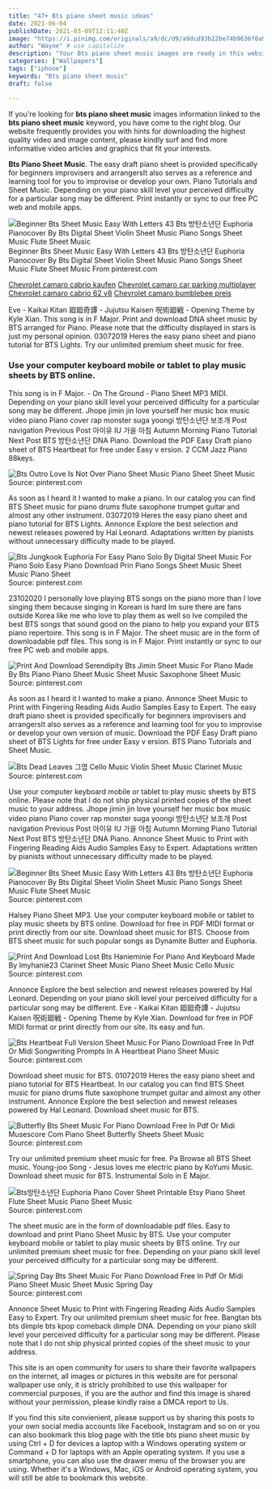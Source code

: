 ```yaml
---
title: "47+ Bts piano sheet music ideas"
date: 2021-06-04
publishDate: 2021-03-09T12:11:40Z
image: "https://i.pinimg.com/originals/a9/dc/d9/a9dcd93b22be74b9636f0a9cefde320e.png"
author: "Wayne" # use capitalize
description: "Your Bts piano sheet music images are ready in this website. Bts piano sheet music are a topic that is being searched for and liked by netizens today. You can Find and Download the Bts piano sheet music files here. Get all royalty-free photos."
categories: ["Wallpapers"]
tags: ["iphone"]
keywords: "Bts piano sheet music"
draft: false

---
```


If you're looking for **bts piano sheet music** images information linked to the **bts piano sheet music** keyword, you have come to the right  blog.  Our website frequently  provides you with  hints  for downloading  the highest  quality video and image  content, please kindly surf and find more informative video articles and graphics  that fit your interests.

**Bts Piano Sheet Music**. The easy draft piano sheet is provided specifically for beginners improvisers and arrangersIt also serves as a reference and learning tool for you to improvise or develop your own. Piano Tutorials and Sheet Music. Depending on your piano skill level your perceived difficulty for a particular song may be different. Print instantly or sync to our free PC web and mobile apps.

![Beginner Bts Sheet Music Easy With Letters 43 Bts 방탄소년단 Euphoria Pianocover By Bts Digital Sheet Violin Sheet Music Piano Songs Sheet Music Flute Sheet Music](https://i.pinimg.com/originals/11/07/5c/11075c83f419a2167ee22ae98540b400.png "Beginner Bts Sheet Music Easy With Letters 43 Bts 방탄소년단 Euphoria Pianocover By Bts Digital Sheet Violin Sheet Music Piano Songs Sheet Music Flute Sheet Music")
Beginner Bts Sheet Music Easy With Letters 43 Bts 방탄소년단 Euphoria Pianocover By Bts Digital Sheet Violin Sheet Music Piano Songs Sheet Music Flute Sheet Music From pinterest.com

[Chevrolet camaro cabrio kaufen](/chevrolet-camaro-cabrio-kaufen/)
[Chevrolet camaro car parking multiplayer](/chevrolet-camaro-car-parking-multiplayer/)
[Chevrolet camaro cabrio 62 v8](/chevrolet-camaro-cabrio-62-v8/)
[Chevrolet camaro bumblebee preis](/chevrolet-camaro-bumblebee-preis/)

Eve - Kaikai Kitan 廻廻奇譚 - Jujutsu Kaisen 呪術廻戦 - Opening Theme by Kyle Xian. This song is in F Major. Print and download DNA sheet music by BTS arranged for Piano. Please note that the difficulty displayed in stars is just my personal opinion. 03072019 Heres the easy piano sheet and piano tutorial for BTS Lights. Try our unlimited premium sheet music for free.

### Use your computer keyboard mobile or tablet to play music sheets by BTS online.

This song is in F Major. - On The Ground - Piano Sheet MP3 MIDI. Depending on your piano skill level your perceived difficulty for a particular song may be different. Jhope jimin jin love yourself her music box music video piano Piano cover rap monster suga yoongi 방탄소년단 보조개 Post navigation Previous Post 아이유 IU 가을 아침 Autumn Morning Piano Tutorial Next Post BTS 방탄소년단 DNA Piano. Download the PDF Easy Draft piano sheet of BTS Heartbeat for free under Easy v ersion. 2 CCM Jazz Piano 88keys.


![Bts Outro Love Is Not Over Piano Sheet Music Piano Sheet Sheet Music](https://i.pinimg.com/originals/10/7d/fc/107dfc6b4ab6196bc320753eb1fed0b6.png "Bts Outro Love Is Not Over Piano Sheet Music Piano Sheet Sheet Music")
Source: pinterest.com

As soon as I heard it I wanted to make a piano. In our catalog you can find BTS Sheet music for piano drums flute saxophone trumpet guitar and almost any other instrument. 03072019 Heres the easy piano sheet and piano tutorial for BTS Lights. Annonce Explore the best selection and newest releases powered by Hal Leonard. Adaptations written by pianists without unnecessary difficulty made to be played.

![Bts Jungkook Euphoria For Easy Piano Solo By Digital Sheet Music For Piano Solo Easy Piano Download Prin Piano Songs Sheet Music Sheet Music Piano Sheet](https://i.pinimg.com/originals/5e/7e/24/5e7e248e0b8cc786d27aa5e0c8d27315.png "Bts Jungkook Euphoria For Easy Piano Solo By Digital Sheet Music For Piano Solo Easy Piano Download Prin Piano Songs Sheet Music Sheet Music Piano Sheet")
Source: pinterest.com

23102020 I personally love playing BTS songs on the piano more than I love singing them because singing in Korean is hard Im sure there are fans outside Korea like me who love to play them as well so Ive compiled the best BTS songs that sound good on the piano to help you expand your BTS piano repertoire. This song is in F Major. The sheet music are in the form of downloadable pdf files. This song is in F Major. Print instantly or sync to our free PC web and mobile apps.

![Print And Download Serendipity Bts Jimin Sheet Music For Piano Made By Bts Piano Piano Sheet Music Sheet Music Saxophone Sheet Music](https://i.pinimg.com/originals/b6/a3/57/b6a357ec140876ffc0cfcb263e194a2e.jpg "Print And Download Serendipity Bts Jimin Sheet Music For Piano Made By Bts Piano Piano Sheet Music Sheet Music Saxophone Sheet Music")
Source: pinterest.com

As soon as I heard it I wanted to make a piano. Annonce Sheet Music to Print with Fingering Reading Aids Audio Samples Easy to Expert. The easy draft piano sheet is provided specifically for beginners improvisers and arrangersIt also serves as a reference and learning tool for you to improvise or develop your own version of music. Download the PDF Easy Draft piano sheet of BTS Lights for free under Easy v ersion. BTS Piano Tutorials and Sheet Music.

![Bts Dead Leaves 그엽 Cello Music Violin Sheet Music Clarinet Music](https://i.pinimg.com/originals/0a/60/49/0a6049812b2dd99fa8136aa827217f4a.png "Bts Dead Leaves 그엽 Cello Music Violin Sheet Music Clarinet Music")
Source: pinterest.com

Use your computer keyboard mobile or tablet to play music sheets by BTS online. Please note that I do not ship physical printed copies of the sheet music to your address. Jhope jimin jin love yourself her music box music video piano Piano cover rap monster suga yoongi 방탄소년단 보조개 Post navigation Previous Post 아이유 IU 가을 아침 Autumn Morning Piano Tutorial Next Post BTS 방탄소년단 DNA Piano. Annonce Sheet Music to Print with Fingering Reading Aids Audio Samples Easy to Expert. Adaptations written by pianists without unnecessary difficulty made to be played.

![Beginner Bts Sheet Music Easy With Letters 43 Bts 방탄소년단 Euphoria Pianocover By Bts Digital Sheet Violin Sheet Music Piano Songs Sheet Music Flute Sheet Music](https://i.pinimg.com/originals/11/07/5c/11075c83f419a2167ee22ae98540b400.png "Beginner Bts Sheet Music Easy With Letters 43 Bts 방탄소년단 Euphoria Pianocover By Bts Digital Sheet Violin Sheet Music Piano Songs Sheet Music Flute Sheet Music")
Source: pinterest.com

Halsey Piano Sheet MP3. Use your computer keyboard mobile or tablet to play music sheets by BTS online. Download for free in PDF MIDI format or print directly from our site. Download sheet music for BTS. Choose from BTS sheet music for such popular songs as Dynamite Butter and Euphoria.

![Print And Download Lost Bts Hanieminie For Piano And Keyboard Made By Imyhanie23 Clarinet Sheet Music Piano Sheet Music Cello Music](https://i.pinimg.com/originals/f5/1b/8e/f51b8ed8794cedd769a22e7bd3f65e3d.png "Print And Download Lost Bts Hanieminie For Piano And Keyboard Made By Imyhanie23 Clarinet Sheet Music Piano Sheet Music Cello Music")
Source: pinterest.com

Annonce Explore the best selection and newest releases powered by Hal Leonard. Depending on your piano skill level your perceived difficulty for a particular song may be different. Eve - Kaikai Kitan 廻廻奇譚 - Jujutsu Kaisen 呪術廻戦 - Opening Theme by Kyle Xian. Download for free in PDF MIDI format or print directly from our site. Its easy and fun.

![Bts Heartbeat Full Version Sheet Music For Piano Download Free In Pdf Or Midi Songwriting Prompts In A Heartbeat Piano Sheet Music](https://i.pinimg.com/originals/04/2b/00/042b009243df738714425615e6eb80fe.png "Bts Heartbeat Full Version Sheet Music For Piano Download Free In Pdf Or Midi Songwriting Prompts In A Heartbeat Piano Sheet Music")
Source: pinterest.com

Download sheet music for BTS. 01072019 Heres the easy piano sheet and piano tutorial for BTS Heartbeat. In our catalog you can find BTS Sheet music for piano drums flute saxophone trumpet guitar and almost any other instrument. Annonce Explore the best selection and newest releases powered by Hal Leonard. Download sheet music for BTS.

![Butterfly Bts Sheet Music For Piano Download Free In Pdf Or Midi Musescore Com Piano Sheet Butterfly Sheets Sheet Music](https://i.pinimg.com/originals/41/d8/5f/41d85f9e08001efe2ea8ab6973106546.png "Butterfly Bts Sheet Music For Piano Download Free In Pdf Or Midi Musescore Com Piano Sheet Butterfly Sheets Sheet Music")
Source: pinterest.com

Try our unlimited premium sheet music for free. Pa Browse all BTS Sheet music. Young-joo Song - Jesus loves me electric piano by KoYumi Music. Download sheet music for BTS. Instrumental Solo in E Major.

![Bts방탄소년단 Euphoria Piano Cover Sheet Printable Etsy Piano Sheet Flute Sheet Music Piano Sheet Music](https://i.pinimg.com/originals/d0/79/eb/d079ebc6461280f06c55d2f381aed279.jpg "Bts방탄소년단 Euphoria Piano Cover Sheet Printable Etsy Piano Sheet Flute Sheet Music Piano Sheet Music")
Source: pinterest.com

The sheet music are in the form of downloadable pdf files. Easy to download and print Piano Sheet Music by BTS. Use your computer keyboard mobile or tablet to play music sheets by BTS online. Try our unlimited premium sheet music for free. Depending on your piano skill level your perceived difficulty for a particular song may be different.

![Spring Day Bts Sheet Music For Piano Download Free In Pdf Or Midi Piano Sheet Music Sheet Music Spring Day](https://i.pinimg.com/originals/a9/dc/d9/a9dcd93b22be74b9636f0a9cefde320e.png "Spring Day Bts Sheet Music For Piano Download Free In Pdf Or Midi Piano Sheet Music Sheet Music Spring Day")
Source: pinterest.com

Annonce Sheet Music to Print with Fingering Reading Aids Audio Samples Easy to Expert. Try our unlimited premium sheet music for free. Bangtan bts bts dimple bts kpop comeback dimple DNA. Depending on your piano skill level your perceived difficulty for a particular song may be different. Please note that I do not ship physical printed copies of the sheet music to your address.

This site is an open community for users to share their favorite wallpapers on the internet, all images or pictures in this website are for personal wallpaper use only, it is stricly prohibited to use this wallpaper for commercial purposes, if you are the author and find this image is shared without your permission, please kindly raise a DMCA report to Us.

If you find this site convienient, please support us by sharing this posts to your own social media accounts like Facebook, Instagram and so on or you can also bookmark this blog page with the title bts piano sheet music by using Ctrl + D for devices a laptop with a Windows operating system or Command + D for laptops with an Apple operating system. If you use a smartphone, you can also use the drawer menu of the browser you are using. Whether it's a Windows, Mac, iOS or Android operating system, you will still be able to bookmark this website.
